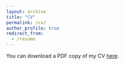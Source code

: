 ```yaml
---
layout: archive
title: "CV"
permalink: /cv/
author_profile: true
redirect_from:
  - /resume
---
```


You can download a PDF copy of my CV [here](/_includes/AudreyDenizotCV.pdf).
